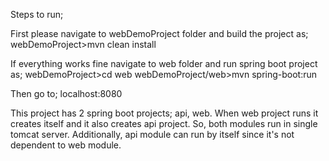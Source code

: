 Steps to run;

First please navigate to webDemoProject folder and build the project as;
 webDemoProject>mvn clean install

If everything works fine navigate to web folder and run spring boot project as;
 webDemoProject>cd web
 webDemoProject/web>mvn spring-boot:run

Then go to; localhost:8080

This project has 2 spring boot projects; api, web.
When web project runs it creates itself and it also creates api project. So, both modules run in single tomcat server.
Additionally, api module can run by itself since it's not dependent to web module.

